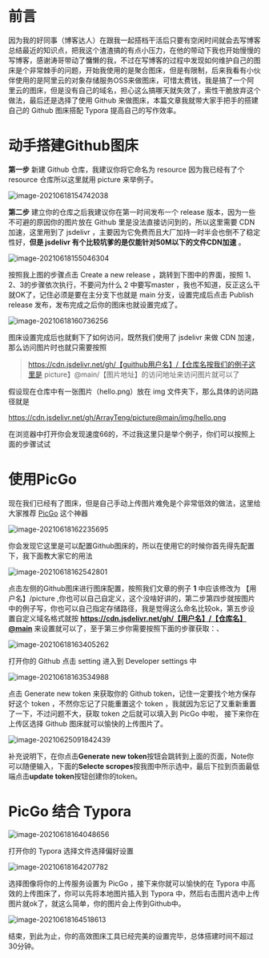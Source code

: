 # 前言

因为我的好同事（博客达人）在跟我一起搭档干活后只要有空闲时间就会去写博客总结最近的知识点，把我这个渣渣搞的有点小压力，在他的带动下我也开始慢慢的写博客，感谢涛哥带动了慵懒的我，不过在写博客的过程中发现如何维护自己的图床是个非常棘手的问题，开始我使用的是聚合图床，但是有限制，后来我看有小伙伴使用的是阿里云的对象存储服务OSS来做图床，可惜太费钱，我是搞了一个阿里云的图床，但是没有自己的域名，担心这么搞哪天就失效了，索性干脆放弃这个做法，最后还是选择了使用 Github 来做图床，本篇文章我就带大家手把手的搭建自己的 Github 图床搭配 Typora 提高自己的写作效率。



# 动手搭建Github图床

**第一步** 新建 Github 仓库，我建议你将它命名为 resource 因为我已经有了个 resource 仓库所以这里就用 picture 来举例子。

![image-20210618154742038](https://cdn.jsdelivr.net/gh/ArrayTeng/resource@main/img/image-20210618154742038.png)

**第二步** 建立你的仓库之后我建议你在第一时间发布一个 release 版本，因为一些不可避的原因你的图片放在 Github 里是没法直接访问到的，所以这里需要 CDN 加速，这里用到了 jsdelivr ，主要因为它免费而且大厂加持一时半会也倒不了稳定性好，**但是 jsdelivr 有个比较坑爹的是仅能针对50M以下的文件CDN加速** 。

![image-20210618155046304](https://cdn.jsdelivr.net/gh/ArrayTeng/resource@main/img/image-20210618155046304.png)

按照我上图的步骤点击   Create a new release ，跳转到下图中的界面，按照 1、2、3的步骤依次执行，不要问为什么 2 中要写master ，我也不知道，反正这么干就OK了，记住必须是要在主分支下也就是 main 分支，设置完成后点击 Publish release 发布，发布完成之后你的图床也就设置完成了。

![image-20210618160736256](https://cdn.jsdelivr.net/gh/ArrayTeng/resource@main/img/image-20210618160736256.png)

图床设置完成后也就剩下了如何访问，既然我们使用了 jsdelivr 来做 CDN 加速，那么访问图片时也就只需要按照 

>  https://cdn.jsdelivr.net/gh/【guithub用户名】/【仓库名按我们的例子这里是 picture】@main/【图片地址】的访问地址来访问图片就可以了

假设现在仓库中有一张图片（hello.png）放在 img 文件夹下，那么具体的访问路径就是

 https://cdn.jsdelivr.net/gh/ArrayTeng/picture@main/img/hello.png

在浏览器中打开你会发现速度66的，不过我这里只是举个例子，你们可以按照上面的步骤试试

# 使用PicGo

现在我们已经有了图床，但是自己手动上传图片难免是个非常低效的做法，这里给大家推荐 [PicGo](https://github.com/Molunerfinn/PicGo) 这个神器

![image-20210618162235695](https://cdn.jsdelivr.net/gh/ArrayTeng/resource@main/img/image-20210618162235695.png)

你会发现它这里是可以配置Github图床的，所以在使用它的时候你首先得先配置下，我下面教大家它的用法

![image-20210618162542801](https://cdn.jsdelivr.net/gh/ArrayTeng/resource@main/img/image-20210618162542801.png)

点击左侧的Github图床进行图床配置，按照我们文章的例子 **1** 中应该修改为 【用户名】/picture ,你也可以自己自定义，这个没啥好讲的，第二步第四步就按图片中的例子写，你也可以自己指定存储路径，我是觉得这么命名比较ok，第五步设置自定义域名格式就按 **https://cdn.jsdelivr.net/gh/【用户名】/【仓库名】@main**  来设置就可以了，至于第三步你需要按照下面的步骤获取：、

![image-20210618163405262](https://cdn.jsdelivr.net/gh/ArrayTeng/resource@main/img/image-20210618163405262.png)

打开你的 Github 点击 setting 进入到 Developer settings 中

![image-20210618163534988](https://cdn.jsdelivr.net/gh/ArrayTeng/resource@main/img/image-20210618163534988.png)

点击 Generate new token 来获取你的 Github token，记住一定要找个地方保存好这个 token ，不然你忘记了只能重置这个 token ，我就因为忘记了又重新重置了一下，不过问题不大，获取 token 之后就可以填入到 PicGo 中啦， 接下来你在上传区选择 Github 图床就可以愉快的上传图片了。

![image-20210625091842439](C:\Users\38073\AppData\Roaming\Typora\typora-user-images\image-20210625091842439.png)

补充说明下，在你点击**Generate new token**按钮会跳转到上面的页面，Note你可以随便输入，下面的**Selecte scropes**按我图中所示选中，最后下拉到页面最低端点击**update token**按钮创建你的token。

# PicGo 结合 Typora



![image-20210618164048656](https://cdn.jsdelivr.net/gh/ArrayTeng/resource@main/img/image-20210618164048656.png)

打开你的 Typora 选择文件选择偏好设置

![image-20210618164207782](https://cdn.jsdelivr.net/gh/ArrayTeng/resource@main/img/image-20210618164207782.png)

选择图像将你的上传服务设置为 PicGo ，接下来你就可以愉快的在 Typora 中高效的上传图床了，你可以先将本地图片插入到 Typora 中，然后右击图片选中上传图片就ok了，就这么简单，你的图片会上传到Github中。

![image-20210618164518613](https://cdn.jsdelivr.net/gh/ArrayTeng/resource@main/img/image-20210618164518613.png)

结束，到此为止，你的高效图床工具已经完美的设置完毕，总体搭建时间不超过30分钟。